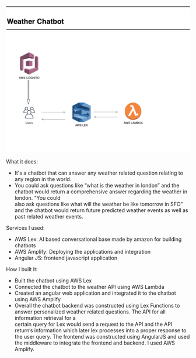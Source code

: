 ![](diagram.png)


What it does:
 *  It's a chatbot that can answer any weather related question relating to any region in the world. 
 *  You could ask questions like “what is the weather in london” and the chatbot would return a comprehensive answer regarding the weather in london. “You could  
    also ask questions like what will the weather be like tomorrow in SFO” and the chatbot would return future predicted weather events as well as past related 
    weather events.

Services I used:
 *  AWS Lex: AI based conversational base made by amazon for building chatbots
 *  AWS Amplify: Deploying the applications and integration
 *  Angular JS: frontend javascript application

How I built it:
 *  Built the chatbot using AWS Lex
 *  Connected the chatbot to the weather API using AWS Lambda 
 *  Created an angular web application and integrated it to the chatbot using AWS Amplify
 *  Overall the chatbot backend was constructed using Lex Functions to answer personalized weather related questions. The API for all information retrieval for a  
    certain query for Lex would send a request to the API and the API return’s information which later lex processes into a proper response to the user query. The     frontend was constructed using AngularJS and used the middleware to integrate the frontend and backend. I used AWS Amplify.
 
